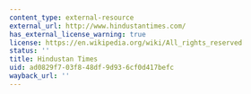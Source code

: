 ```yaml
---
content_type: external-resource
external_url: http://www.hindustantimes.com/
has_external_license_warning: true
license: https://en.wikipedia.org/wiki/All_rights_reserved
status: ''
title: Hindustan Times
uid: ad0829f7-03f8-48df-9d93-6cf0d417befc
wayback_url: ''
---
```

